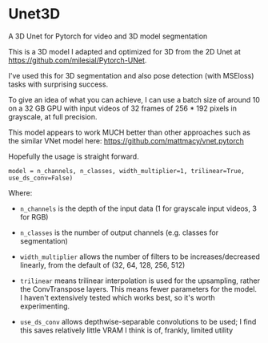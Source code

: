 # Unet3D
A 3D Unet for Pytorch for video and 3D model segmentation

This is a 3D model I adapted and optimized for 3D from the 2D Unet at https://github.com/milesial/Pytorch-UNet.

I've used this for 3D segmentation and also pose detection (with MSEloss) tasks with surprising success.

To give an idea of what you can achieve, I can use a batch size of around 10 on a 32 GB GPU with input videos of 32 frames of 256 * 192 pixels in grayscale, at full precision.

This model appears to work MUCH better than other approaches such as the similar VNet model here: https://github.com/mattmacy/vnet.pytorch

Hopefully the usage is straight forward.

`model = n_channels, n_classes, width_multiplier=1, trilinear=True, use_ds_conv=False)`

Where:

* `n_channels` is the depth of the input data (1 for grayscale input videos, 3 for RGB)

* `n_classes` is the number of output channels (e.g. classes for segmentation)

* `width_multiplier` allows the number of filters to be increases/decreased linearly, from the default of (32, 64, 128, 256, 512)

* `trilinear` means trilinear interpolation is used for the upsampling, rather the ConvTranspose layers. This means fewer parameters for the model. I haven't extensively tested which works best, so it's worth experimenting.

* `use_ds_conv` allows depthwise-separable convolutions to be used; I find this saves relatively little VRAM I think is of, frankly, limited utility
